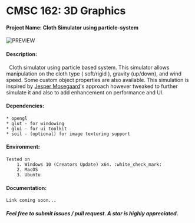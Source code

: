# CMSC 162: 3D Graphics
#### Project Name: Cloth Simulator using particle-system
![PREVIEW](https://goo.gl/SK9M30)

#### Description:
&nbsp;&nbsp;Cloth simulator using particle based system. This simulator allows manipulation on the cloth type ( soft/rigid ),
gravity (up/down), and wind speed. Some custom object properties are also available. This simulation is inspired by [Jesper Mosegaard](https://alexandra.dk/dk/om_os/medarbejdere/jesper-mosegaard)'s
approach however tweaked to further simulate it and also to add enhancement on performance and UI.

#### Dependencies:
    * opengl
    * glut - for windowing
    * glui - for ui toolkit
    * soil - (optional) for image texturing support

#### Environment:
    Tested on 
        1. Windows 10 (Creators Update) x64. :white_check_mark:
        2. MacOS
        3. Ubuntu 

#### Documentation:
    Link coming soon...
    
##### Feel free to submit issues / pull request. A star is highly appreciated. 
